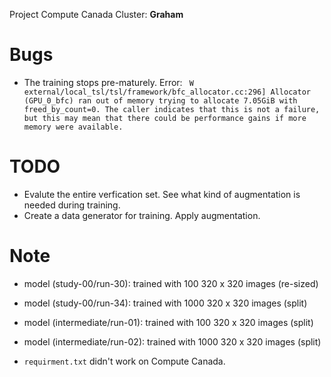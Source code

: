 Project Compute Canada Cluster: **Graham**
# Bugs
 - The training stops pre-maturely. 
 Error: ` W external/local_tsl/tsl/framework/bfc_allocator.cc:296] Allocator (GPU_0_bfc) ran out of memory trying to allocate 7.05GiB with freed_by_count=0. The caller indicates that this is not a failure, but this may mean that there could be performance gains if more memory were available.`

# TODO
- Evalute the entire verfication set. See what kind of augmentation is needed during training.
- Create a data generator for training. Apply augmentation.


# Note
- model (study-00/run-30): trained with 100 320 x 320 images (re-sized)
- model (study-00/run-34): trained with 1000 320 x 320 images (split)
- model (intermediate/run-01): trained with 100 320 x 320 images (split)
- model (intermediate/run-02): trained with 1000 320 x 320 images (split)

- `requirment.txt` didn't work on Compute Canada.